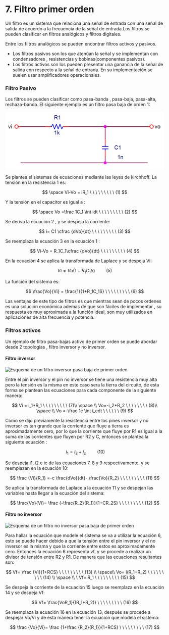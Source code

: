 # 7. Filtro primer orden

Un filtro es un sistema que relaciona una señal de entrada con una señal de salida de acuerdo a la frecuencia de la señal de entrada.Los filtros se pueden clasificar en filtros analógicos y filtros digitales.

Entre los filtros analógicos se pueden encontrar filtros activos y pasivos.

* Los filtros pasivos son los que atenúan la señal y se implementan con condensadores , resistencias y  bobinas\(componentes pasivos\). 
* Los filtros activos son los pueden presentar una ganancia de la señal de salida con respecto a la señal de entrada. En su implementación se suelen usar amplificadores operacionales.

### Filtro Pasivo

Los filtros se pueden clasificar como pasa-banda , pasa-baja, pasa-alta, rechaza-banda. El siguiente ejemplo es un filtro pasa baja de orden 1:

![Esquema de un filtro pasa baja de primer orden](../.gitbook/assets/image%20%2867%29.png)

Se plantea el sistemas de ecuaciones mediante las leyes de kirchhoff. La tensión en la resistencia 1 es:  


$$
\space Vi-Vo = iR_1 \ \ \ \ \ \ \ \ \ (1)
$$

Y la tensión en el capacitor es igual a :

$$
\space Vo =\frac 1C_1  \int idt \ \ \ \ \ \ \ \ \ (2)
$$

Se deriva la ecuación 2 , y se despeja la corriente:

$$
i= C1 \cfrac {dVo}{dt} \ \ \ \ \ \ \ \ \ (3)
$$

Se reemplaza la ecuación 3 en la ecuación 1 :

$$
Vi-Vo = R_1C_1\cfrac {dVo}{dt}  \ \ \ \ \ \ \ \ \ (4)
$$

En la ecuación 4 se aplica la transformada de Laplace y se despeja Vi:

$$
Vi = Vo(1+R_1C_1S) \ \ \ \ \ \ \ \ \ (5)
$$

La función del sistema es:

$$
\frac{Vo}{Vi} = \frac{1}{1+R_1C_1S}   \ \ \ \ \ \ \ \ \ (6)
$$

Las ventajas de este tipo de filtros es que mientras sean de pocos ordenes es una solución económica ademas de que son fáciles de implementar , su respuesta es muy aproximada a la función ideal, son muy utilizados en aplicaciones de alta frecuencia y potencia.

### Filtros activos

Un ejemplo de filtro pasa-bajas activo de primer orden se puede abordar desde 2 topologias , filtro inversor y no inversor.

#### Filtro inversor

![Esquema de un filtro inversor pasa baja de primer orden](../.gitbook/assets/sin-titulo1.png)

Entre el pin inversor y el pin no inversor se tiene una resistencia muy alta pero la tensión es la misma en este caso sera la tierra del circuito, de esta forma se plantean las ecuaciones para cada componente de la siguiente manera:

$$
Vi = i_1*R_1  \ \ \ \ \ \ \ \ \ (7)\\ \space \\    Vo=-i_2*R_2 \ \ \ \ \ \ \ \ (8)\\ \space  \\ Vo =-\frac 1c  \int i_cdt  \ \ \ \ \ \ (9)
$$

Como se dijo previamente la resistencia entre los pines inversor y no inversor es tan grande que la corriente que fluye a tierra es aproximadamente cero, por lo que la corriente que fluye por R1 es igual a la suma de las corrientes que fluyen por R2 y C, entonces se plantea la siguiente ecuación :

$$
\ i_1 = i_2+i_c  \ \ \ \ \ \ \ \ \ (10)
$$

Se despeja i1, i2 e ic de las ecuaciones 7, 8 y 9 respectivamente. y se reemplazan en la ecuación 10:

$$
\frac {Vi}{R_1} =-c \frac{dVo}{dt}- \frac{Vo}{R_2}  \ \ \ \ \ \ \ \ \ (11)
$$

Se aplica la transformada de Laplace a la ecuación 11 y se despejan las variables hasta llegar a la ecuación del sistema:

$$
\frac{Vo}{Vi}=  \frac {-\frac{R_2}{R_1}}{1+CR_2S}  \ \ \ \ \ \ \ \ \ (12)
$$

#### Filtro no inversor

![Esquema de un filtro no inversor pasa baja de primer orden](../.gitbook/assets/sin-titulo%20%281%29.png)

Para hallar la ecuación que modele el sistema se va a utilizar la ecuación 6, esto se puede hacer debido a que la tensión entre el pin inversor y el no inversor es la misma y que la corriente entre estos es aproximadamente cero. Entonces la ecuación 6 representa vf,  y se procede a realizar un divisor de tensión entre R2 y R1. De manera que las ecuaciones resultantes son:

$$
Vf= \frac {Vi}{1+RCS} \ \ \ \ \ \ \ \ \ (13) \\ \space\\  Vo= i(R_1+R_2)  \ \ \ \ \ \ \ \ \ (14) \\ \space \\  \ Vf=iR_1  \ \ \ \ \ \ \ \ \ (15)
$$

Se despeja la corriente de la ecuación 15  luego se reemplaza en la ecuación 14 y se despeja Vf:

$$
Vf= \frac{VoR_1}{(R_1+R_2)}  \ \ \ \ \ \ \ \ \ (16)
$$

Se reemplaza la ecuación 16 en la ecuación 13, después se procede a despejar Vo/Vi y de esta manera tener la ecuación que modela el sistema:

$$
\frac {Vo}{Vi}= \frac {1+\frac {R_2}{R_1}}{1+RCS}  \ \ \ \ \ \ \ \ \ (17)
$$

